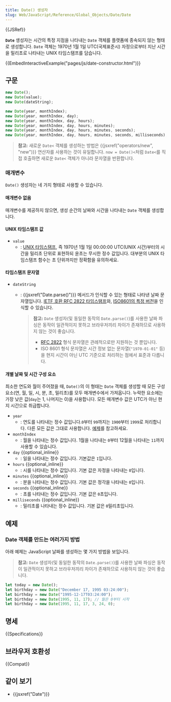 ```yaml
---
title: Date() 생성자
slug: Web/JavaScript/Reference/Global_Objects/Date/Date
---
```


{{JSRef}}

**`Date`** 생성자는 시간의 특정 지점을 나타내는 `Date` 객체를 플랫폼에 종속되지 않는 형태로 생성합니다.
`Date` 객체는 1970년 1월 1일 UTC(국제표준시) 자정으로부터 지난 시간을 밀리초로 나타내는 UNIX 타임스탬프를
담습니다.

{{EmbedInteractiveExample("pages/js/date-constructor.html")}}

## 구문

```js
new Date();
new Date(value);
new Date(dateString);

new Date(year, monthIndex);
new Date(year, monthIndex, day);
new Date(year, monthIndex, day, hours);
new Date(year, monthIndex, day, hours, minutes);
new Date(year, monthIndex, day, hours, minutes, seconds);
new Date(year, monthIndex, day, hours, minutes, seconds, milliseconds);
```

> **참고:** 새로운 `Date<` 객체를 생성하는 방법은 {{jsxref("operators/new", "new")}} 연산자를
> 사용하는 것이 유일합니다. `now = Date()<`처럼 `Date<`를 직접 호출하면 새로운
> `Date<` 객체가 아니라 문자열을 반환합니다.

### 매개변수

`Date()` 생성자는 네 가지 형태로 사용할 수 있습니다.

#### 매개변수 없음

매개변수를 제공하지 않으면, 생성 순간의 날짜와 시간을 나타내는 `Date` 객체를 생성합니다.

#### UNIX 타임스탬프 값

- `value`
  - : [UNIX 타임스탬프](http://pubs.opengroup.org/onlinepubs/9699919799/basedefs/V1_chap04.html#tag_04_16),
    즉 1970년 1월 1일 00:00:00 UTC(UNIX 시간)부터의 시간을 밀리초 단위로 표현하되 윤초는 무시한 정수 값입니다.
    대부분의 UNIX 타임스탬프 함수는 초 단위까지만 정확함을 유의하세요.

#### 타임스탬프 문자열

- `dateString`

  - : {{jsxref("Date.parse()")}} 메서드가 인식할 수 있는 형태로 나타낸 날짜 문자열입니다.
    [IETF 호환 RFC 2822 타임스탬프](https://datatracker.ietf.org/doc/html/rfc2822#page-14)와,
    [ISO8601의 특정 버전](https://www.ecma-international.org/ecma-262/11.0/#sec-date.parse)을 인식할 수
    있습니다.

    > **참고:** `Date` 생성자(및 동일한 동작의 `Date.parse()`)를 사용한 날짜
    > 파싱은 동작이 일관적이지 못하고 브라우저끼리 차이가 존재하므로 사용하지 않는 것이 좋습니다.
    >
    > - [RFC 2822](https://datatracker.ietf.org/doc/html/rfc2822)
    >   형식 문자열은 관례적으로만 지원하는 것 뿐입니다.
    > - ISO 8601 형식 문자열은 시간 정보 없는 문자열(`"1970-01-01"`
    >   등)을 현지 시간이 아닌 UTC 기준으로 처리하는 점에서 표준과 다릅니다.

#### 개별 날짜 및 시간 구성 요소

최소한 연도와 월이 주어졌을 때, `Date()`의 이 형태는 `Date` 객체를 생성할 때 모든 구성
요소(연, 월, 일, 시, 분, 초, 밀리초)를 모두 매개변수에서 가져옵니다. 누락한 요소에는 가장 낮은
값(`day`는 1, 나머지는 0)을 사용합니다. 모든 매개변수 값은 UTC가 아닌 현지 시간으로 취급합니다.

- `year`
  - : 연도를 나타내는 정수 값입니다.`0`부터 `99`까지는 `1900`부터 `1999`로 처리합니다. 다른 모든 값은
    그대로 사용합니다.
    [예제](/ko/docs/Web/JavaScript/Reference/Global_Objects/Date#two_digit_years_map_to_1900_%E2%80%93_1999)를 참고하세요.
- `monthIndex`
  - : 월을 나타내는 정수 값입니다. 1월을 나타내는 `0`부터 12월을 나타내는 `11`까지 사용할 수
    있습니다.
- `day` {{optional_inline}}
  - : 일을 나타내는 정수 값입니다. 기본값은 `1`입니다.
- `hours` {{optional_inline}}
  - : 시를 나타내는 정수 값입니다. 기본 값은 자정을 나타내는
    `0`입니다.
- `minutes` {{optional_inline}}
  - : 분을 나타내는 정수 값입니다. 기본 값은 정각을 나타내는
    `0`입니다.
- `seconds` {{optional_inline}}
  - : 초를 나타내는 정수 값입니다. 기본 값은
    `0`초입니다.
- `milliseconds` {{optional_inline}}
  - : 밀리초를 나타내는 정수 값입니다. 기본 값은
    `0`밀리초입니다.

## 예제

### Date 객체를 만드는 여러가지 방법

아래 예제는 JavaScript 날짜를 생성하는 몇 가지 방법을 보입니다.

> **참고:** `Date` 생성자(및 동일한 동작의 `Date.parse()`)를 사용한 날짜 파싱은
> 동작이 일관적이지 못하고 브라우저끼리 차이가 존재하므로 사용하지 않는 것이 좋습니다.

```js
let today = new Date();
let birthday = new Date("December 17, 1995 03:24:00");
let birthday = new Date("1995-12-17T03:24:00");
let birthday = new Date(1995, 11, 17); // 월은 0부터 시작
let birthday = new Date(1995, 11, 17, 3, 24, 0);
```

## 명세

{{Specifications}}

## 브라우저 호환성

{{Compat}}

## 같이 보기

- {{jsxref("Date")}}
